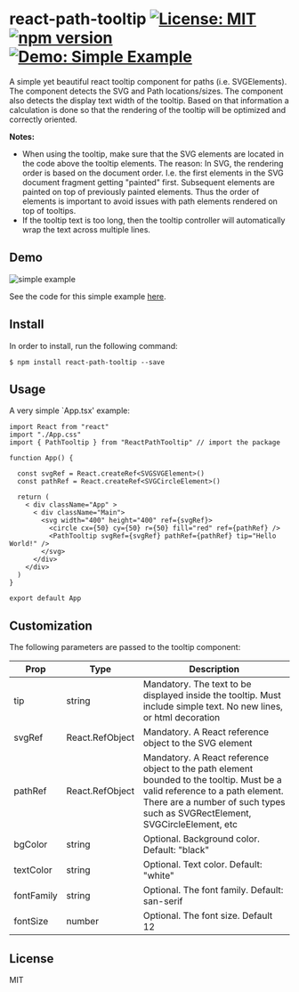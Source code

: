 # react-path-tooltip [![License: MIT](https://img.shields.io/badge/license-MIT-yellow.svg)](https://opensource.org/licenses/MIT) [![npm version](https://img.shields.io/npm/v/react-path-tooltip.svg?style=flat)](https://www.npmjs.com/package/react-path-tooltip) [![Demo: Simple Example](https://img.shields.io/badge/demo-live-red.svg)](https://react-path-tooltip-simple-example.imfast.io)

A simple yet beautiful react tooltip component for paths (i.e. SVGElements).
The component detects the SVG and Path locations/sizes. The component also detects the display text width of the tooltip. Based on that information a calculation is done so that the rendering of the tooltip will be optimized and correctly oriented.  

**Notes:** 

* When using the tooltip, make sure that the SVG elements are located in the code above the tooltip elements. The reason: In SVG, the rendering order is based on the document order. I.e. the first elements in the SVG document fragment getting "painted" first. Subsequent elements are painted on top of previously painted elements. Thus the order of elements is important to avoid issues with path elements rendered on top of tooltips.
* If the tooltip text is too long, then the tooltip controller will automatically wrap the text across multiple lines.

## Demo

![simple example](https://raw.githubusercontent.com/yanivam/react-path-tooptip/master/simple-example.gif)

See the code for this simple example [here](https://github.com/yanivam/react-path-tooltip/tree/master/examples/simple-example).

## Install 

In order to install, run the following command:
~~~
$ npm install react-path-tooltip --save
~~~


## Usage 
A very simple `App.tsx' example: 

```tsx
import React from "react"
import "./App.css"
import { PathTooltip } from "ReactPathTooltip" // import the package

function App() {

  const svgRef = React.createRef<SVGSVGElement>()
  const pathRef = React.createRef<SVGCircleElement>()

  return (
    < div className="App" >
      < div className="Main">
        <svg width="400" height="400" ref={svgRef}>
          <circle cx={50} cy={50} r={50} fill="red" ref={pathRef} />
          <PathTooltip svgRef={svgRef} pathRef={pathRef} tip="Hello World!" />
        </svg>
      </div>
    </div>
  )
}

export default App
```

## Customization
The following parameters are passed to the tooltip component:

| Prop       | Type   | Description |
| ---------- | ------ | ----------- |
| tip        | string | Mandatory. The text to be displayed inside the tooltip. Must include simple text. No new lines, or html decoration |
| svgRef     | React.RefObject<SVGElement> | Mandatory. A React reference object to the SVG element |
| pathRef    | React.RefObject<SVGSVGElement> | Mandatory. A React reference object to the path element bounded to the tooltip. Must be a valid reference to a path element. There are a number of such types such as SVGRectElement, SVGCircleElement, etc |
| bgColor    | string | Optional. Background color. Default: "black" |
| textColor  | string | Optional. Text color. Default: "white" |
| fontFamily | string | Optional. The font family. Default: san-serif |
| fontSize   | number | Optional. The font size. Default 12| 

## License
MIT

